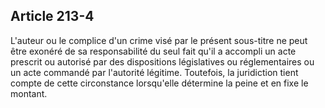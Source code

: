 Article 213-4
----
L'auteur ou le complice d'un crime visé par le présent sous-titre ne peut être
exonéré de sa responsabilité du seul fait qu'il a accompli un acte prescrit ou
autorisé par des dispositions législatives ou réglementaires ou un acte commandé
par l'autorité légitime. Toutefois, la juridiction tient compte de cette
circonstance lorsqu'elle détermine la peine et en fixe le montant.

